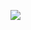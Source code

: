 ![](https://github.com/ShravanMeena/Notes-Taking-App-TO-DO/blob/main/src/assets/demo_.png?raw=true)

